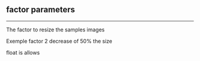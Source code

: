 ## factor parameters

***

The factor to resize the samples images

Exemple factor 2 decrease of 50% the size

float is allows
